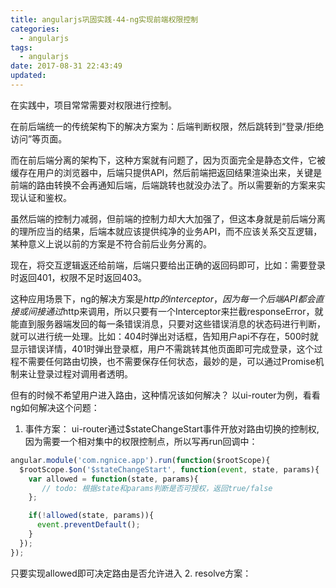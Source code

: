 ```yaml
---
title: angularjs巩固实践-44-ng实现前端权限控制
categories:
  - angularjs
tags:
  - angularjs
date: 2017-08-31 22:43:49
updated:
---
```


在实践中，项目常常需要对权限进行控制。

在前后端统一的传统架构下的解决方案为：后端判断权限，然后跳转到“登录/拒绝访问”等页面。

而在前后端分离的架构下，这种方案就有问题了，因为页面完全是静态文件，它被缓存在用户的浏览器中，后端只提供API，然后前端把返回结果渲染出来，关键是前端的路由转换不会再通知后端，后端跳转也就没办法了。所以需要新的方案来实现认证和鉴权。

虽然后端的控制力减弱，但前端的控制力却大大加强了，但这本身就是前后端分离的理所应当的结果，后端本就应该提供纯净的业务API，而不应该关系交互逻辑，某种意义上说以前的方案是不符合前后业务分离的。

现在，将交互逻辑返还给前端，后端只要给出正确的返回码即可，比如：需要登录时返回401，权限不足时返回403。

这种应用场景下，ng的解决方案是$http的interceptor，因为每一个后端API都会直接或间接通过$http来调用，所以只要有一个Interceptor来拦截responseError，就能直到服务器端发回的每一条错误消息，只要对这些错误消息的状态码进行判断，就可以进行统一处理。比如：404时弹出对话框，告知用户api不存在，500时就显示错误详情，401时弹出登录框，用户不需跳转其他页面即可完成登录，这个过程不需要任何路由切换，也不需要保存任何状态，最妙的是，可以通过Promise机制来让登录过程对调用者透明。

但有的时候不希望用户进入路由，这种情况该如何解决？ 以ui-router为例，看看ng如何解决这个问题：
1. 事件方案：  ui-router通过$stateChangeStart事件开放对路由切换的控制权,因为需要一个相对集中的权限控制点，所以写再run回调中：
```js
angular.module('com.ngnice.app').run(function($rootScope){
  $rootScope.$on('$stateChangeStart', function(event, state, params){
    var allowed = function(state, params){
       // todo: 根据state和params判断是否可授权，返回true/false
    };

    if(!allowed(state, params)){
      event.preventDefault();
    }
  });
});
```
只要实现allowed即可决定路由是否允许进入
2. resolve方案：